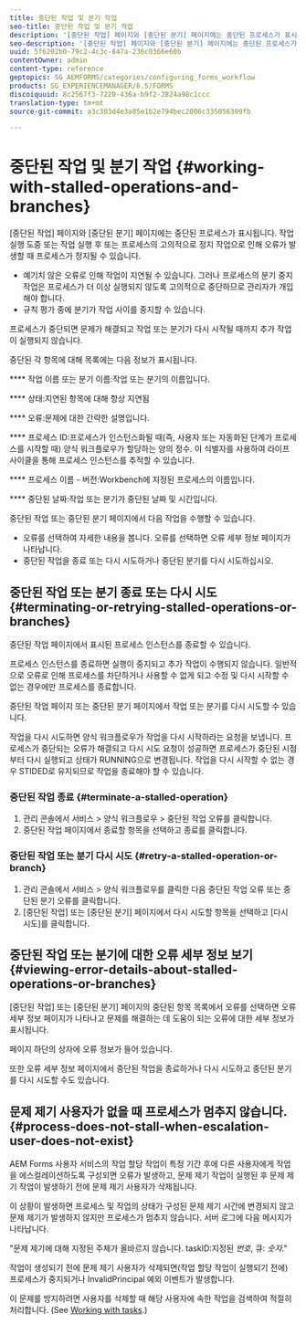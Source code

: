 ```yaml
---
title: 중단된 작업 및 분기 작업
seo-title: 중단된 작업 및 분기 작업
description: '[중단된 작업] 페이지와 [중단된 분기] 페이지에는 중단된 프로세스가 표시됩니다.'
seo-description: '[중단된 작업] 페이지와 [중단된 분기] 페이지에는 중단된 프로세스가 표시됩니다.'
uuid: 5f6202b0-79c2-4c3c-847a-236c0366e60b
contentOwner: admin
content-type: reference
geptopics: SG_AEMFORMS/categories/configuring_forms_workflow
products: SG_EXPERIENCEMANAGER/6.5/FORMS
discoiquuid: 8c2567f3-7220-436a-b9f2-2824a98c1ccc
translation-type: tm+mt
source-git-commit: a3c303d4e3a85e1b2e794bec2006c335056309fb

---
```



# 중단된 작업 및 분기 작업 {#working-with-stalled-operations-and-branches}

[중단된 작업] 페이지와 [중단된 분기] 페이지에는 중단된 프로세스가 표시됩니다. 작업 실행 도중 또는 작업 실행 후 또는 프로세스의 고의적으로 정지 작업으로 인해 오류가 발생할 때 프로세스가 정지될 수 있습니다.

* 예기치 않은 오류로 인해 작업이 지연될 수 있습니다. 그러나 프로세스의 분기 중지 작업은 프로세스가 더 이상 실행되지 않도록 고의적으로 중단하므로 관리자가 개입해야 합니다.
* 규칙 평가 중에 분기가 작업 사이를 중지할 수 있습니다.

프로세스가 중단되면 문제가 해결되고 작업 또는 분기가 다시 시작될 때까지 추가 작업이 실행되지 않습니다.

중단된 각 항목에 대해 목록에는 다음 정보가 표시됩니다.

**** 작업 이름 또는 분기 이름:작업 또는 분기의 이름입니다.

**** 상태:지연된 항목에 대해 항상 지연됨

**** 오류:문제에 대한 간략한 설명입니다.

**** 프로세스 ID:프로세스가 인스턴스화될 때(즉, 사용자 또는 자동화된 단계가 프로세스를 시작할 때) 양식 워크플로우가 할당하는 양의 정수. 이 식별자를 사용하여 라이프 사이클을 통해 프로세스 인스턴스를 추적할 수 있습니다.

**** 프로세스 이름 - 버전:Workbench에 지정된 프로세스의 이름입니다.

**** 중단된 날짜:작업 또는 분기가 중단된 날짜 및 시간입니다.

중단된 작업 또는 중단된 분기 페이지에서 다음 작업을 수행할 수 있습니다.

* 오류를 선택하여 자세한 내용을 봅니다. 오류를 선택하면 오류 세부 정보 페이지가 나타납니다.
* 중단된 작업을 종료 또는 다시 시도하거나 중단된 분기를 다시 시도하십시오.

## 중단된 작업 또는 분기 종료 또는 다시 시도 {#terminating-or-retrying-stalled-operations-or-branches}

중단된 작업 페이지에서 표시된 프로세스 인스턴스를 종료할 수 있습니다.

프로세스 인스턴스를 종료하면 실행이 중지되고 추가 작업이 수행되지 않습니다. 일반적으로 오류로 인해 프로세스를 차단하거나 사용할 수 없게 되고 수정 및 다시 시작할 수 없는 경우에만 프로세스를 종료합니다.

중단된 작업 페이지 또는 중단된 분기 페이지에서 작업 또는 분기를 다시 시도할 수 있습니다.

작업을 다시 시도하면 양식 워크플로우가 작업을 다시 시작하라는 요청을 보냅니다. 프로세스가 중단되는 오류가 해결되고 다시 시도 요청이 성공하면 프로세스가 중단된 시점부터 다시 실행되고 상태가 RUNNING으로 변경됩니다. 작업을 다시 시작할 수 없는 경우 STIDED로 유지되므로 작업을 종료해야 할 수 있습니다.

### 중단된 작업 종료 {#terminate-a-stalled-operation}

1. 관리 콘솔에서 서비스 > 양식 워크플로우 > 중단된 작업 오류를 클릭합니다.
1. 중단된 작업 페이지에서 종료할 항목을 선택하고 종료를 클릭합니다.

### 중단된 작업 또는 분기 다시 시도 {#retry-a-stalled-operation-or-branch}

1. 관리 콘솔에서 서비스 > 양식 워크플로우를 클릭한 다음 중단된 작업 오류 또는 중단된 분기 오류를 클릭합니다.
1. [중단된 작업] 또는 [중단된 분기] 페이지에서 다시 시도할 항목을 선택하고 [다시 시도]를 클릭합니다.

## 중단된 작업 또는 분기에 대한 오류 세부 정보 보기 {#viewing-error-details-about-stalled-operations-or-branches}

[중단된 작업] 또는 [중단된 분기] 페이지의 중단된 항목 목록에서 오류를 선택하면 오류 세부 정보 페이지가 나타나고 문제를 해결하는 데 도움이 되는 오류에 대한 세부 정보가 표시됩니다.

페이지 하단의 상자에 오류 정보가 들어 있습니다.

또한 오류 세부 정보 페이지에서 중단된 작업을 종료하거나 다시 시도하고 중단된 분기를 다시 시도할 수도 있습니다.

## 문제 제기 사용자가 없을 때 프로세스가 멈추지 않습니다. {#process-does-not-stall-when-escalation-user-does-not-exist}

AEM Forms 사용자 서비스의 작업 할당 작업이 특정 기간 후에 다른 사용자에게 작업을 에스컬레이션하도록 구성되면 오류가 발생하고, 문제 제기 작업이 실행된 후 문제 제기 작업이 발생하기 전에 문제 제기 사용자가 삭제됩니다.

이 상황이 발생하면 프로세스 및 작업의 상태가 구성된 문제 제기 시간에 변경되지 않고 문제 제기가 발생하지 않지만 프로세스가 멈추지 않습니다. 서버 로그에 다음 메시지가 나타납니다.

&quot;문제 제기에 대해 지정된 주체가 올바르지 않습니다. taskID:지정된 *번호*, 큐: *숫자*.&quot;

작업이 생성되기 전에 문제 제기 사용자가 삭제되면(작업 할당 작업이 실행되기 전에) 프로세스가 중지되거나 InvalidPrincipal 예외 이벤트가 발생합니다.

이 문제를 방지하려면 사용자를 삭제할 때 해당 사용자에 속한 작업을 검색하여 적절히 처리합니다. (See [Working with tasks](/help/forms/using/admin-help/tasks.md#working-with-tasks).)
